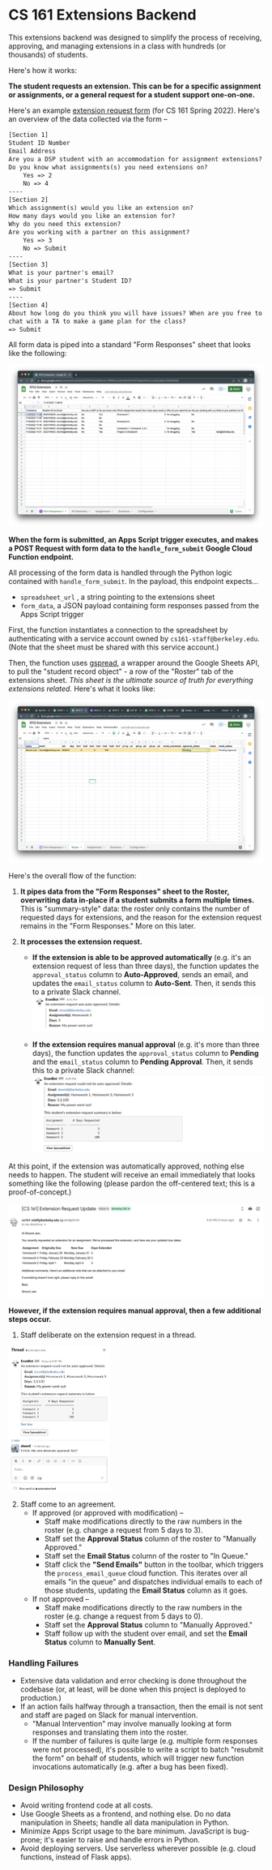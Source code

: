 # CS 161 Extensions Backend

This extensions backend was designed to simplify the process of receiving, approving, and managing extensions in a class with hundreds (or thousands) of students.

Here's how it works:

**The student requests an extension. This can be for a specific assignment or assignments, or a general request for a student support one-on-one.**

Here's an example [extension request form](https://docs.google.com/forms/d/e/1FAIpQLSesAZzIhSEZQvpxZB0jvd-m4KLLZb9fGPGgCgGgKXtZuO0ylw/viewform) (for CS 161 Spring 2022). Here's an overview of the data collected via the form –

```
[Section 1]
Student ID Number
Email Address
Are you a DSP student with an accommodation for assignment extensions?
Do you know what assignments(s) you need extensions on?
	Yes => 2
	No => 4
----
[Section 2]
Which assignment(s) would you like an extension on?
How many days would you like an extension for?
Why do you need this extension?
Are you working with a partner on this assignment?
	Yes => 3
	No => Submit
----
[Section 3]
What is your partner's email?
What is your partner's Student ID?
=> Submit
----
[Section 4]
About how long do you think you will have issues? When are you free to chat with a TA to make a game plan for the class?
=> Submit
```

All form data is piped into a standard "Form Responses" sheet that looks like the following:

![image-20220116202158154](README.assets/image-20220116202158154.png)

**When the form is submitted, an Apps Script trigger executes, and makes a POST Request with form data to the `handle_form_submit` Google Cloud Function endpoint.**

All processing of the form data is handled through the Python logic contained with `handle_form_submit`. In the payload, this endpoint expects...

- `spreadsheet_url` , a string pointing to the extensions sheet
- `form_data`, a JSON payload containing form responses passed from the Apps Script trigger

First, the function instantiates a connection to the spreadsheet by authenticating with a service account owned by `cs161-staff@berkeley.edu`. (Note that the sheet must be shared with this service account.)

Then, the function uses [gspread](https://docs.gspread.org/en/latest/), a wrapper around the Google Sheets API, to pull the "student record object" -  a row of the "Roster" tab of the extensions sheet. *This sheet is the ultimate source of truth for everything extensions related.* Here's what it looks like:

![image-20220116203442887](README.assets/image-20220116203442887.png)

Here's the overall flow of the function:

1. **It pipes data from the "Form Responses" sheet to the Roster, overwriting data in-place if a student submits a form multiple times.** This is "summary-style" data: the roster only contains the number of requested days for extensions, and the reason for the extension request remains in the "Form Responses." More on this later.

2. **It processes the extension request.**

   - **If the extension is able to be approved automatically** (e.g. it's an extension request of less than three days), the function updates the `approval_status` column to **Auto-Approved**, sends an email, and updates the `email_status` column to **Auto-Sent**. Then, it sends this to a private Slack channel.
     ![image-20220116204224782](README.assets/image-20220116204224782.png)

   - **If the extension requires manual approval** (e.g. it's more than three days), the function updates the `approval_status` column to **Pending** and the `email_status` column to **Pending Approval**. Then, it sends this to a private Slack channel:
     ![image-20220116204242900](README.assets/image-20220116204242900.png)

At this point, if the extension was automatically approved, nothing else needs to happen. The student will receive an email immediately that looks something like the following (please pardon the off-centered text; this is a proof-of-concept.)

![image-20220116204344723](README.assets/image-20220116204344723.png)

**However, if the extension requires manual approval, then a few additional steps occur.** 

1. Staff deliberate on the extension request in a thread.


​	<img src="README.assets/image-20220116204446963.png" alt="image-20220116204446963" width="200" />

2. Staff come to an agreement.
   - If approved (or approved with modification) –
     - Staff make modifications directly to the raw numbers in the roster (e.g. change a request from 5 days to 3).
     - Staff set the **Approval Status** column of the roster to "Manually Approved."
     - Staff set the **Email Status** column of the roster to "In Queue."
     - Staff click the **"Send Emails"** button in the toolbar, which triggers the `process_email_queue` cloud function. This iterates over all emails "in the queue" and dispatches individual emails to each of those students, updating the **Email Status** column as it goes.
   - If not approved –
     - Staff make modifications directly to the raw numbers in the roster (e.g. change a request from 5 days to 0).
     - Staff set the **Approval Status** column to "Manually Approved."
     - Staff follow up with the student over email, and set the **Email Status** column to **Manually Sent**.



### Handling Failures

- Extensive data validation and error checking is done throughout the codebase (or, at least, will be done when this project is deployed to production.)
- If an action fails halfway through a transaction, then the email is not sent and staff are paged on Slack for manual intervention.
  - "Manual Intervention" may involve manually looking at form responses and translating them into the roster.
  - If the number of failures is quite large (e.g. multiple form responses were not processed), it's possible to write a script to batch "resubmit the form" on behalf of students, which will trigger new function invocations automatically (e.g. after a bug has been fixed).

### Design Philosophy

- Avoid writing frontend code at all costs.
- Use Google Sheets as a frontend, and nothing else. Do no data manipulation in Sheets; handle all data manipulation in Python.
- Minimize Apps Script usage to the bare minimum. JavaScript is bug-prone; it's easier to raise and handle errors in Python.
- Avoid deploying servers. Use serverless wherever possible (e.g. cloud functions, instead of Flask apps).

